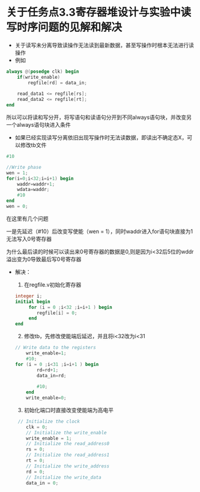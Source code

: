 # 关于任务点3.3寄存器堆设计与实验中读写时序问题的见解和解决

- 关于读写未分离导致读操作无法读到最新数据，甚至写操作时根本无法进行读操作
- 例如

```verilog
always @(posedge clk) begin
    if(write_enable) 
        regfile[rd] = data_in;
    
    read_data1 <= regfile[rs];
    read_data2 <= regfile[rt];
end

```

所以可以将读和写分开，将写语句和读语句分开到不同always语句块，并改变另一个always语句块进入条件

- 如果已经实现读写分离依旧出现写操作时无法读数据，即读出不确定态X，可以修改tb文件

```verilog
#10

//Write phase
wen = 1;
for(i=0;i<32;i=i+1) begin
    waddr=waddr+1;
    wdata=waddr;
    #10
end
wen = 0;
```

在这里有几个问题

一是先延迟（#10）后改变写使能（wen = 1），同时waddr进入for语句块直接为1无法写入0号寄存器

为什么最后读的时候可以读出来0号寄存器的数据是0,则是因为i<32后5位的wddr溢出变为0导致最后写0号寄存器

- 解决：

  1. 在regfile.v初始化寄存器

  ```verilog
  integer i;
  initial begin
       for (i = 0 ;i<32 ;i=i+1 ) begin
          regfile[i] = 0;
       end
  end
  ```

  2. 修改tb，先修改使能端后延迟，并且将i<32改为i<31

  ```verilog
  // Write data to the registers
      write_enable=1;
      #10;
  for (i = 0 ;i<31 ;i=i+1 ) begin
          rd=rd+1;
          data_in=rd;
       
          #10;
      end
      write_enable=0;
  ```

  3. 初始化端口时直接改变使能端为高电平

  ```verilog
   // Initialize the clock
      clk = 0;
      // Initialize the write_enable
      write_enable = 1;
      // Initialize the read_address0
      rs = 0;
      // Initialize the read_address1
      rt = 0;
      // Initialize the write_address
      rd = 0;
      // Initialize the write_data
      data_in = 0;
  ```

  

